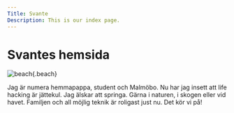 ```yaml
---
Title: Svante
Description: This is our index page.
---
```


Svantes hemsida
==========================

![beach](image/beach.png){.beach}

<div class="intro-text">
Jag är numera hemmapappa, student och Malmöbo. Nu har jag insett att life hacking är jättekul. Jag älskar att springa. Gärna i naturen, i skogen eller vid havet. Familjen och all möjlig teknik är roligast just nu. Det kör vi på!
</div>
